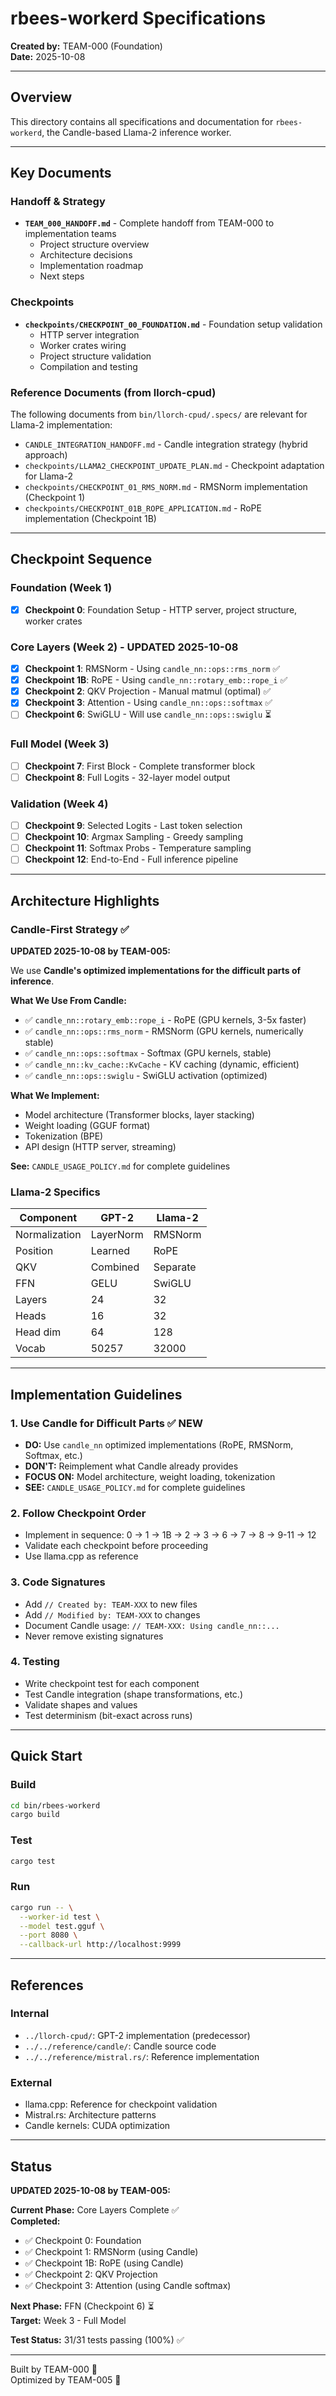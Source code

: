 # rbees-workerd Specifications

**Created by:** TEAM-000 (Foundation)  
**Date:** 2025-10-08

---

## Overview

This directory contains all specifications and documentation for `rbees-workerd`, the Candle-based Llama-2 inference worker.

---

## Key Documents

### Handoff & Strategy

- **`TEAM_000_HANDOFF.md`** - Complete handoff from TEAM-000 to implementation teams
  - Project structure overview
  - Architecture decisions
  - Implementation roadmap
  - Next steps

### Checkpoints

- **`checkpoints/CHECKPOINT_00_FOUNDATION.md`** - Foundation setup validation
  - HTTP server integration
  - Worker crates wiring
  - Project structure validation
  - Compilation and testing

### Reference Documents (from llorch-cpud)

The following documents from `bin/llorch-cpud/.specs/` are relevant for Llama-2 implementation:

- `CANDLE_INTEGRATION_HANDOFF.md` - Candle integration strategy (hybrid approach)
- `checkpoints/LLAMA2_CHECKPOINT_UPDATE_PLAN.md` - Checkpoint adaptation for Llama-2
- `checkpoints/CHECKPOINT_01_RMS_NORM.md` - RMSNorm implementation (Checkpoint 1)
- `checkpoints/CHECKPOINT_01B_ROPE_APPLICATION.md` - RoPE implementation (Checkpoint 1B)

---

## Checkpoint Sequence

### Foundation (Week 1)
- [x] **Checkpoint 0**: Foundation Setup - HTTP server, project structure, worker crates

### Core Layers (Week 2) - UPDATED 2025-10-08
- [x] **Checkpoint 1**: RMSNorm - Using `candle_nn::ops::rms_norm` ✅
- [x] **Checkpoint 1B**: RoPE - Using `candle_nn::rotary_emb::rope_i` ✅
- [x] **Checkpoint 2**: QKV Projection - Manual matmul (optimal) ✅
- [x] **Checkpoint 3**: Attention - Using `candle_nn::ops::softmax` ✅
- [ ] **Checkpoint 6**: SwiGLU - Will use `candle_nn::ops::swiglu` ⏳

### Full Model (Week 3)
- [ ] **Checkpoint 7**: First Block - Complete transformer block
- [ ] **Checkpoint 8**: Full Logits - 32-layer model output

### Validation (Week 4)
- [ ] **Checkpoint 9**: Selected Logits - Last token selection
- [ ] **Checkpoint 10**: Argmax Sampling - Greedy sampling
- [ ] **Checkpoint 11**: Softmax Probs - Temperature sampling
- [ ] **Checkpoint 12**: End-to-End - Full inference pipeline

---

## Architecture Highlights

### Candle-First Strategy ✅

**UPDATED 2025-10-08 by TEAM-005:**

We use **Candle's optimized implementations for the difficult parts of inference**.

**What We Use From Candle:**
- ✅ `candle_nn::rotary_emb::rope_i` - RoPE (GPU kernels, 3-5x faster)
- ✅ `candle_nn::ops::rms_norm` - RMSNorm (GPU kernels, numerically stable)
- ✅ `candle_nn::ops::softmax` - Softmax (GPU kernels, stable)
- ✅ `candle_nn::kv_cache::KvCache` - KV caching (dynamic, efficient)
- ✅ `candle_nn::ops::swiglu` - SwiGLU activation (optimized)

**What We Implement:**
- Model architecture (Transformer blocks, layer stacking)
- Weight loading (GGUF format)
- Tokenization (BPE)
- API design (HTTP server, streaming)

**See:** `CANDLE_USAGE_POLICY.md` for complete guidelines

### Llama-2 Specifics

| Component | GPT-2 | Llama-2 |
|-----------|-------|---------|
| Normalization | LayerNorm | RMSNorm |
| Position | Learned | RoPE |
| QKV | Combined | Separate |
| FFN | GELU | SwiGLU |
| Layers | 24 | 32 |
| Heads | 16 | 32 |
| Head dim | 64 | 128 |
| Vocab | 50257 | 32000 |

---

## Implementation Guidelines

### 1. Use Candle for Difficult Parts ✅ **NEW**
- **DO:** Use `candle_nn` optimized implementations (RoPE, RMSNorm, Softmax, etc.)
- **DON'T:** Reimplement what Candle already provides
- **FOCUS ON:** Model architecture, weight loading, tokenization
- **SEE:** `CANDLE_USAGE_POLICY.md` for complete guidelines

### 2. Follow Checkpoint Order
- Implement in sequence: 0 → 1 → 1B → 2 → 3 → 6 → 7 → 8 → 9-11 → 12
- Validate each checkpoint before proceeding
- Use llama.cpp as reference

### 3. Code Signatures
- Add `// Created by: TEAM-XXX` to new files
- Add `// Modified by: TEAM-XXX` to changes
- Document Candle usage: `// TEAM-XXX: Using candle_nn::...`
- Never remove existing signatures

### 4. Testing
- Write checkpoint test for each component
- Test Candle integration (shape transformations, etc.)
- Validate shapes and values
- Test determinism (bit-exact across runs)

---

## Quick Start

### Build
```bash
cd bin/rbees-workerd
cargo build
```

### Test
```bash
cargo test
```

### Run
```bash
cargo run -- \
  --worker-id test \
  --model test.gguf \
  --port 8080 \
  --callback-url http://localhost:9999
```

---

## References

### Internal
- `../llorch-cpud/`: GPT-2 implementation (predecessor)
- `../../reference/candle/`: Candle source code
- `../../reference/mistral.rs/`: Reference implementation

### External
- llama.cpp: Reference for checkpoint validation
- Mistral.rs: Architecture patterns
- Candle kernels: CUDA optimization

---

## Status

**UPDATED 2025-10-08 by TEAM-005:**

**Current Phase:** Core Layers Complete ✅  
**Completed:**
- ✅ Checkpoint 0: Foundation
- ✅ Checkpoint 1: RMSNorm (using Candle)
- ✅ Checkpoint 1B: RoPE (using Candle)
- ✅ Checkpoint 2: QKV Projection
- ✅ Checkpoint 3: Attention (using Candle softmax)

**Next Phase:** FFN (Checkpoint 6) ⏳  
**Target:** Week 3 - Full Model

**Test Status:** 31/31 tests passing (100%) ✅

---

Built by TEAM-000 🌊  
Optimized by TEAM-005 🚀
